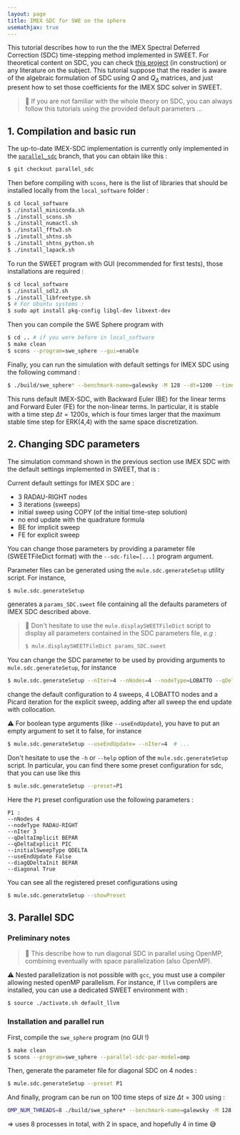 ```yaml
---
layout: page
title: IMEX SDC for SWE on the sphere
usemathjax: true
---
```


This tutorial describes how to run the the IMEX Spectral Deferred Correction (SDC) time-stepping method implemented in SWEET.
For theoretical content on SDC, you can check [this project](https://github.com/Parallel-in-Time/sdc-wiki) (in construction) or any literature on the subject.
This tutorial suppose that the reader is aware of the algebraic formulation of SDC using $Q$ and $Q_\Delta$ matrices, and just present how to set those coefficients for the IMEX SDC solver in SWEET.

> :bell: If you are not familiar with the whole theory on SDC, you can always follow this tutorials using the provided default parameters ... 

## 1. Compilation and basic run

The up-to-date IMEX-SDC implementation is currently only implemented in the [`parallel_sdc`](https://github.com/schreiberx/sweet/tree/parallel_sdc) branch, that you can obtain like this :

```bash
$ git checkout parallel_sdc
```

Then before compiling with `scons`, here is the list of libraries that should be installed locally from the `local_software` folder :

```bash
$ cd local_software
$ ./install_miniconda.sh
$ ./install_scons.sh
$ ./install_numactl.sh
$ ./install_fftw3.sh
$ ./install_shtns.sh
$ ./install_shtns_python.sh
$ ./install_lapack.sh
```

To run the SWEET program with GUI (recommended for first tests), those installations are required :

```bash
$ cd local_software
$ ./install_sdl2.sh
$ ./install_libfreetype.sh
$ # For Ubuntu systems :
$ sudo apt install pkg-config libgl-dev libxext-dev
```

Then you can compile the SWE Sphere program with

```bash
$ cd .. # if you were before in local_software
$ make clean
$ scons --program=swe_sphere --gui=enable
```

Finally, you can run the simulation with default settings for IMEX SDC using the following command : 

```bash
$ ./build/swe_sphere* --benchmark-name=galewsky -M 128 --dt=1200 --timestepping-method=ln_imex_sdc
```

This runs default IMEX-SDC, with Backward Euler (BE) for the linear terms and Forward Euler (FE) for the non-linear terms. In particular, it is stable with a time step $\Delta t=1200s$, which is four times larger that the maximum stable time step for ERK(4,4) with the same space discretization.

## 2. Changing SDC parameters

The simulation command shown in the previous section use IMEX SDC with the default settings implemented in SWEET, that is :

Current default settings for IMEX SDC are :

- 3 RADAU-RIGHT nodes
- 3 iterations (sweeps)
- initial sweep using COPY (of the initial time-step solution)
- no end update with the quadrature formula
- BE for implicit sweep
- FE for explicit sweep

You can change those parameters by providing a parameter file (SWEETFileDict format) with
the `--sdc-file=[...]` program argument.

Parameter files can be generated using the `mule.sdc.generateSetup` utility script.
For instance,

```bash
$ mule.sdc.generateSetup
```

generates a `params_SDC.sweet` file containing all the defaults parameters of IMEX SDC described above.

> :bell: Don't hesitate to use the `mule.displaySWEETFileDict` script to display all parameters contained in the SDC parameters file, _e.g_ :
> ```bash
> $ mule.displaySWEETFileDict params_SDC.sweet
> ```

You can change the SDC parameter to be used by providing arguments to `mule.sdc.generateSetup`, for instance

```bash
$ mule.sdc.generateSetup --nIter=4 --nNodes=4 --nodeType=LOBATTO --qDeltaExplicit=PIC --useEndUpdate=ouiiii
```

change the default configuration to 4 sweeps, 4 LOBATTO nodes and a Picard iteration for the explicit sweep, adding after all sweep the end update with collocation.

:warning: For boolean type arguments (like `--useEndUpdate`), you have to put an empty argument to set it to false, for instance

```bash
$ mule.sdc.generateSetup --useEndUpdate= --nIter=4  # ...
```

Don't hesitate to use the `-h` or `--help` option of the `mule.sdc.generateSetup` script.
In particular, you can find there some preset configuration for sdc, that you can use like this 

```bash
$ mule.sdc.generateSetup --preset=P1
```

Here the `P1` preset configuration use the following parameters :
```
P1 :
--nNodes 4
--nodeType RADAU-RIGHT
--nIter 3
--qDeltaImplicit BEPAR
--qDeltaExplicit PIC
--initialSweepType QDELTA
--useEndUpdate False
--diagQDeltaInit BEPAR
--diagonal True
``` 

You can see all the registered preset configurations using

```bash
$ mule.sdc.generateSetup --showPreset
```

## 3. Parallel SDC

### Preliminary notes

> :scroll: This describe how to run diagonal SDC in parallel using OpenMP, combining eventually with space parallelization (also OpenMP).

:warning: Nested parallelization is not possible with `gcc`, you must use a compiler allowing nested openMP parallelism. For instance, if `llvm` compilers are installed, you can use a dedicated SWEET environment with :

```bash
$ source ./activate.sh default_llvm
```

### Installation and parallel run

First, compile the `swe_sphere` program (no GUI !)

```bash
$ make clean
$ scons --program=swe_sphere --parallel-sdc-par-model=omp
```

Then, generate the parameter file for diagonal SDC on 4 nodes :

```bash
$ mule.sdc.generateSetup --preset P1
```

And finally, program can be run on 100 time steps of size $\Delta{t}=300$ using :

```bash
OMP_NUM_THREADS=8 ./build/swe_sphere* --benchmark-name=galewsky -M 128 --dt=300 --timestepping-method=ln_imex_sdc --sdc-file=params_SDC.sweet -t $((300*100)) --num-threads-space=2
```

$\Rightarrow$ uses 8 processes in total, with 2 in space, and hopefully 4 in time :sweat_smile:


